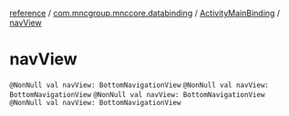 [reference](../../index.md) / [com.mncgroup.mnccore.databinding](../index.md) / [ActivityMainBinding](index.md) / [navView](./nav-view.md)

# navView

`@NonNull val navView: BottomNavigationView`
`@NonNull val navView: BottomNavigationView`
`@NonNull val navView: BottomNavigationView`
`@NonNull val navView: BottomNavigationView`